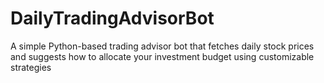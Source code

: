 # DailyTradingAdvisorBot
A simple Python-based trading advisor bot that fetches daily stock prices and suggests how to allocate your investment budget using customizable strategies
